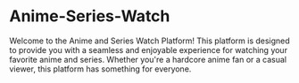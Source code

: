 # Anime-Series-Watch
Welcome to the Anime and Series Watch Platform! This platform is designed to provide you with a seamless and enjoyable experience for watching your favorite anime and series. Whether you're a hardcore anime fan or a casual viewer, this platform has something for everyone.
